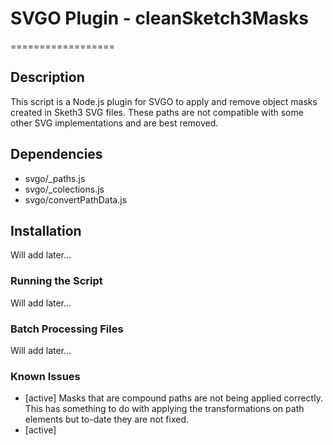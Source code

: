 # SVGO Plugin - cleanSketch3Masks
==================

## Description

This script is a Node.js plugin for SVGO to apply and remove object masks created in Sketh3 SVG files. These paths are not compatible with some other SVG implementations and are best removed.

## Dependencies

- svgo/_paths.js
- svgo/_colections.js
- svgo/convertPathData.js

## Installation

Will add later...

### Running the Script

Will add later...

### Batch Processing Files

Will add later...

### Known Issues

- [active] Masks that are compound paths are not being applied correctly. This has something to do with applying the transformations on path elements but to-date they are not fixed.
- [active]